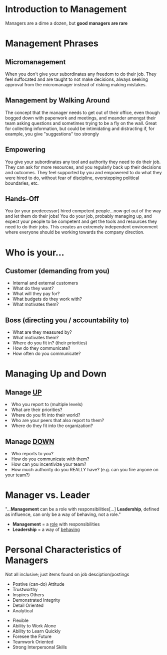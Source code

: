 # Introduction to Management

<p>Managers are a dime a dozen, but <b>good managers are rare</b></p>
<div class="row divborder ">
    <h1>Management Phrases</h1>
    <div class = "innerdivborder">
        <h2>Micromanagement</h2>
        <p>When you don't give your subordinates any freedom to do their job.  They feel suffocated and are taught to not make decisions,
        always seeking approval from the micromanager instead of risking making mistakes.</p>
    </div>
    <div class = "innerdivborder">
        <h2>Management by Walking Around</h2>
        <p>The concept that the manager needs to get out of their office, even though bogged down with paperwork and meetings,
        and meander amongst their team asking questions and sometimes trying to be a fly on the wall.  Great for collecting information,
        but could be intimidating and distracting if, for example, you give "suggestions" too strongly</p>
    </div>
    <div class = "innerdivborder">
        <h2>Empowering</h2>
        <p>You give your subordinates any tool and authority they need to do their job.  They can ask for more resources, and you regularly
        back up their decisions and outcomes.  They feel supported by you and empowered to do what they were hired to do, without fear of discipline,
        overstepping political boundaries, etc.</p>
    </div>
    <div class = "innerdivborder">
        <h2>Hands-Off</h2>
        <p>You (or your predecessor) hired competent people...now get out of the way and let them do their jobs! You do your job, probably managing up,
        and expect your people to be competent and get the tools and resources they need to do their jobs.  This creates an extremely independent environment
        where everyone should be working towards the company direction.</p>
    </div>
</div>

<div class="row divborder ">
<h1>Who is your...</h1>
    <div class = "row innerdivborder">
        <div class = "col-md-5">
        <h2 class="darkorange">Customer (demanding from you)</h2>
            <ul>
                <li>Internal and external customers</li>
                <li>What do they want?</li>
                <li>What will they pay for?</li>
                <li>What budgets do they work with?</li>
                <li>What motivates them?</li>
            </ul>
        </div>
        <div class = "col-md-5">
        <h2 class="darkorange">Boss (directing you / accountability to)</h2>
            <ul>
                <li>What are they measured by?</li>
                <li>What motivates them?</li>
                <li>Where do you fit in? (their priorities)</li>
                <li>How do they communicate?</li>
                <li>How often do you communicate?</li>
            </ul>
        </div>
    </div>
<h1>Managing Up and Down</h1>
    <div class = "row innerdivborder">
        <div class = "col-md-5">
        <h2 class="darkorange">Manage <u>UP</u></h2>
            <li>Who you report to (multiple levels)</li>
            <li>What are their priorities?</li>
            <li>Where do you fit into their world?</li>
            <li>Who are your peers that also report to them?</li>
            <li>Where do they fit into the organization?</li>
        </div>
        <div class = "col-md-5">
        <h2 class="darkorange">Manage <u>DOWN</u></h2>
            <li>Who reports to you?</li>
            <li>How do you communicate with them?</li>
            <li>How can you incentivize your team?</li>
            <li>How much authority do you REALLY have? (e.g. can you fire anyone on your team?)</li>
        </div>
    </div>
<h1>Manager vs. Leader</h1>
    <div class = "row innerdivborder">
        <p>"...<b>Management</b> can be a role with responsibilities[...] <b>Leadership</b>, defined as influence, can only be a way of behaving, not a role."</p>
        <ul>
            <li><b class="darkorange">Management</b> = a <u>role</u> with responsibilities</li>
            <li><b class="darkorange">Leadership</b> = a way of <u>behaving</u></li>
        </ul>
    </div>
<h1>Personal Characteristics of Managers</h1>
<p>Not all inclusive; just items found on job desciption/postings</p>
    <div class = "row innerdivborder">
        <div class="col-md-5">
            <ul>
                <li>Postive (can-do) Attitude</li>
                <li>Trustworthy</li>
                <li>Inspires Others</li>
                <li>Demonstrated Integrity</li>
                <li>Detail Oriented</li>
                <li>Analytical</li>
            </ul>
        </div>
        <div class="col-md-5">
            <ul>
                <li>Flexible</li>
                <li>Ability to Work Alone</li>
                <li>Ability to Learn Quickly</li>
                <li>Foresee the Future</li>
                <li>Teamwork Oriented</li>
                <li>Strong Interpersonal Skills</li>
            </ul>
        </div>
    </div>
</div>